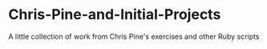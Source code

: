 # Chris-Pine-and-Initial-Projects
A little collection of work from Chris Pine's exercises and other Ruby scripts
